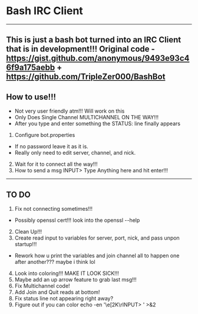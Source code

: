 # Bash IRC Client
--------------------------------------
  This is just a bash bot turned into an IRC Client that is in development!!!
  Original code - https://gist.github.com/anonymous/9493e93c46f9a175aebb + https://github.com/TripleZer000/BashBot
--------------------------------------
## How to use!!!
  - Not very user friendly atm!!! Will work on this
  - Only Does Single Channel MULTICHANNEL ON THE WAY!!!
  - After you type and enter something the STATUS: line finally appears
1. Configure bot.properties
  - If no password leave it as it is.
  - Really only need to edit server, channel, and nick.
2. Wait for it to connect all the way!!!
3. How to send a msg
INPUT> Type Anything here and hit enter!!!
--------------------------------------
## TO DO
1. Fix not connecting sometimes!!!
  - Possibly openssl cert!!! look into the openssl --help
2. Clean Up!!!
3. Create read input to variables for server, port, nick, and pass unpon startup!!!
  - Rework how u print the variables and join channel all to happen one after another??? maybe i think lol
4. Look into coloring!!! MAKE IT LOOK SICK!!!
5. Maybe add an up arrow feature to grab last msg!!!
6. Fix Multichannel code!
7. Add Join and Quit reads at bottom!
8. Fix status line not appearing right away?
9. Figure out if you can color echo -en '\e[2K\rINPUT> ' >&2
